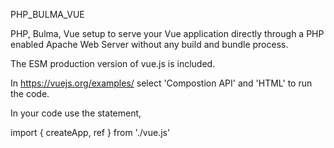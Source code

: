 PHP_BULMA_VUE

PHP, Bulma, Vue setup to serve your Vue application directly through a PHP enabled Apache Web Server without any build and bundle process.

The ESM production version of vue.js is included.

In https://vuejs.org/examples/ select 'Compostion API' and 'HTML' to run the code.

In your code use the statement,

import { createApp, ref } from './vue.js'
